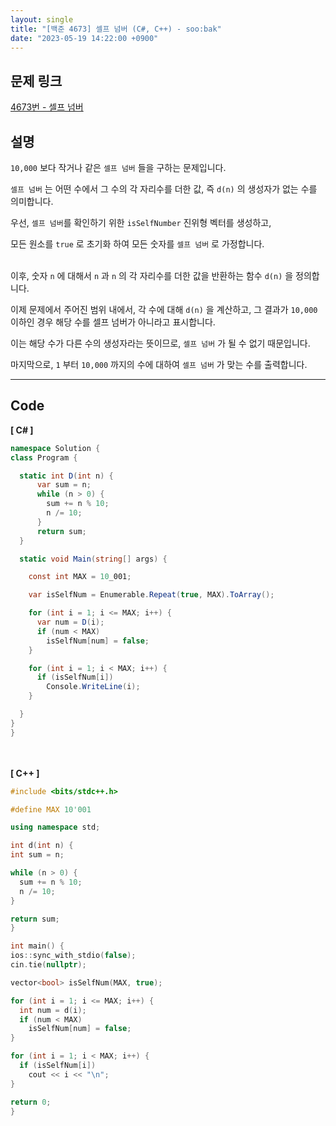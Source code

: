```yaml
---
layout: single
title: "[백준 4673] 셀프 넘버 (C#, C++) - soo:bak"
date: "2023-05-19 14:22:00 +0900"
---
```


## 문제 링크
  [4673번 - 셀프 넘버](https://www.acmicpc.net/problem/4673)

## 설명
`10,000` 보다 작거나 같은 `셀프 넘버` 들을 구하는 문제입니다. <br>

`셀프 넘버` 는 어떤 수에서 그 수의 각 자리수를 더한 값, 즉 `d(n)` 의 생성자가 없는 수를 의미합니다. <br>

우선, `셀프 넘버`를 확인하기 위한 `isSelfNumber` 진위형 벡터를 생성하고,<br>

모든 원소를 `true` 로 초기화 하여 모든 숫자를 `셀프 넘버` 로 가정합니다. <br>
<br>

이후, 숫자 `n` 에 대해서 `n` 과 `n` 의 각 자리수를 더한 값을 반환하는 함수 `d(n)` 을 정의합니다. <br>

이제 문제에서 주어진 범위 내에서, 각 수에 대해 `d(n)` 을 계산하고, 그 결과가 `10,000` 이하인 경우 해당 수를 셀프 넘버가 아니라고 표시합니다. <br>

이는 해당 수가 다른 수의 생성자라는 뜻이므로, `셀프 넘버` 가 될 수 없기 때문입니다. <br>

마지막으로, `1` 부터 `10,000` 까지의 수에 대하여 `셀프 넘버` 가 맞는 수를 출력합니다. <br>

- - -

## Code
<b>[ C# ] </b>
<br>

  ```c#
namespace Solution {
  class Program {

    static int D(int n) {
        var sum = n;
        while (n > 0) {
          sum += n % 10;
          n /= 10;
        }
        return sum;
    }

    static void Main(string[] args) {

      const int MAX = 10_001;

      var isSelfNum = Enumerable.Repeat(true, MAX).ToArray();

      for (int i = 1; i <= MAX; i++) {
        var num = D(i);
        if (num < MAX)
          isSelfNum[num] = false;
      }

      for (int i = 1; i < MAX; i++) {
        if (isSelfNum[i])
          Console.WriteLine(i);
      }

    }
  }
}
  ```
<br><br>
<b>[ C++ ] </b>
<br>

  ```c++
#include <bits/stdc++.h>

#define MAX 10'001

using namespace std;

int d(int n) {
  int sum = n;

  while (n > 0) {
    sum += n % 10;
    n /= 10;
  }

  return sum;
}

int main() {
  ios::sync_with_stdio(false);
  cin.tie(nullptr);

  vector<bool> isSelfNum(MAX, true);

  for (int i = 1; i <= MAX; i++) {
    int num = d(i);
    if (num < MAX)
      isSelfNum[num] = false;
  }

  for (int i = 1; i < MAX; i++) {
    if (isSelfNum[i])
      cout << i << "\n";
  }

  return 0;
}
  ```
